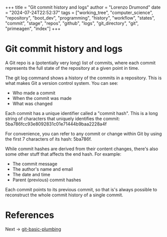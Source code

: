 +++
title = "Git commit history and logs"
author = "Lorenzo Drumond"
date = "2024-07-24T22:52:37"
tags = ["working_tree",  "computer_science",  "repository",  "boot_dev",  "programming",  "history",  "workflow",  "states",  "commit",  "stage",  "repos",  "github",  "logs",  "git_directory",  "git",  "primeagen",  "index"]
+++


# Git commit history and logs

A Git repo is a (potentially very long) list of commits,
where each commit represents the full state of the
repository at a given point in time.

The git log command shows a history of the commits in a
repository. This is what makes Git a version control
system. You can see:

- Who made a commit
- When the commit was made
- What was changed

Each commit has a unique identifier called a "commit hash".
This is a long string of characters that uniquely
identifies the commit:
5ba786fcc93e8092831c01e71444b9baa2228a4f

For convenience, you can refer to any commit or change
within Git by using the first 7 characters of its hash:
5ba786f.

While commit hashes are derived from their content changes,
there's also some other stuff that affects the end hash.
For example:

- The commit message
- The author's name and email
- The date and time
- Parent (previous) commit hashes

Each commit points to its previous commit, so that is's
always possible to reconstruct the whole commit history of
a single commit.

# References

Next -> [git-basic-plumbing](/wiki/git-basic-plumbing/)
